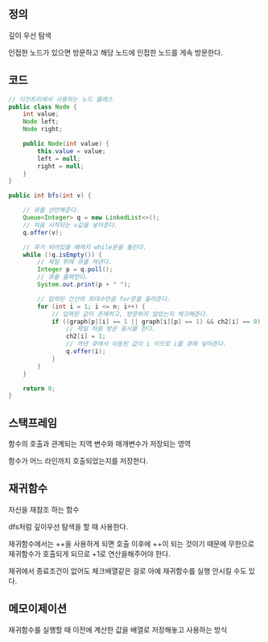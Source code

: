 ## 정의
깊이 우선 탐색

인접한 노드가 있으면 방문하고 해당 노드에 인접한 노드를 게속 방문한다.

## 코드
```java
// 이진트리에서 사용하는 노드 클래스
public class Node {
    int value;
    Node left;
    Node right;

    public Node(int value) {
        this.value = value;
        left = null;
        right = null;
    }
}
```
```java
public int bfs(int v) {

    // 큐를 선언해준다.
    Queue<Integer> q = new LinkedList<>();
    // 처음 시작되는 v값을 넣어준다.
    q.offer(v);

    // 큐가 비어있을 떄까지 while문을 돌린다.
    while (!q.isEmpty()) {
        // 제일 위에 큐를 꺼낸다.
        Integer p = q.poll();
        // 큐를 출력한다.
        System.out.print(p + " ");

        // 입력된 간선의 최대수만큼 for문을 돌려준다.
        for (int i = 1; i <= n; i++) {
            // 입력된 값이 존재하고, 방문하지 않았는지 체크해준다.
            if ((graph[p][i] == 1 || graph[i][p] == 1) && ch2[i] == 0) {
                // 제일 처음 방문 표시를 한다.
                ch2[i] = 1;
                // 꺼낸 큐에서 이동된 값이 i 이므로 i를 큐에 넣어준다.
                q.offer(i);
            }
        }
    }

    return 0;
}
```

## 스택프레임
함수의 호출과 관계되는 지역 변수와 매개변수가 저장되는 영역

함수가 어느 라인까지 호출되었는지를 저장한다.

## 재귀함수
자신을 재참조 하는 함수

dfs처럼 깊이우선 탐색을 할 때 사용한다.

재귀함수에서는 ++을 사용하게 되면 호출 이후에 ++이 되는 것이기 때문에 무한으로 재귀함수가 호출되게 되므로 +1로 연산을해주어야 한다.

재귀에서 종료조건이 없어도 체크배열같은 걸로 아예 재귀함수를 실행 안시킬 수도 있다.

## 메모이제이션
재귀함수를 실행할 때 이전에 계산한 값을 배열로 저장해놓고 사용하는 방식